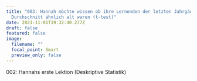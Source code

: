 ```yaml
---
title: "003: Hannah möchte wissen ob ihre Lernenden der letzten Jahrgänge im
  Durchschnitt ähnlich alt waren (t-test)"
date: 2021-11-01T19:32:40.277Z
draft: false
featured: false
image:
  filename: ""
  focal_point: Smart
  preview_only: false
---
```

002: Hannahs erste Lektion (Deskriptive Statistik)
